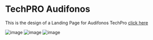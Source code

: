 # TechPRO Audifonos

This is the design of a Landing Page for Audifonos TechPro [click here](https://audifonostechpromario.netlify.app/)

![image](https://github.com/LuisMarioSolano/TechPro-SitioWebAudifonos/assets/92195194/4ff97db2-51f2-40b2-ba9a-dddd13334762)
![image](https://github.com/LuisMarioSolano/TechPro-SitioWebAudifonos/assets/92195194/59d4f3e0-f356-43be-8e0e-0ac480dc6710)
![image](https://github.com/LuisMarioSolano/TechPro-SitioWebAudifonos/assets/92195194/a8dd742c-4c98-439d-ae82-2a8ca279239f)


